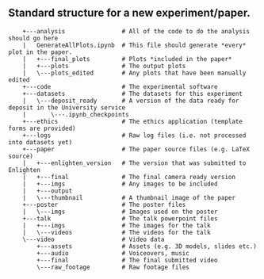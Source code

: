 ## Standard structure for a new experiment/paper.

        +---analysis                # All of the code to do the analysis should go here
        |   GenerateAllPlots.ipynb  # This file should generate *every* plot in the paper.
        |   +---final_plots         # Plots *included in the paper*    
        |   +---plots               # The output plots
        |   \---plots_edited        # Any plots that have been manually edited
        +---code                    # The experimental software
        +---datasets                # The datasets for this experiment
        |   \---deposit_ready       # A version of the data ready for deposit in the University service
        |       \---.ipynb_checkpoints
        +---ethics                  # The ethics application (template forms are provided)
        +---logs                    # Raw log files (i.e. not processed into datasets yet)
        +---paper                   # The paper source files (e.g. LaTeX source)
        |   +---enlighten_version   # The version that was submitted to Enlighten
        |   +---final               # The final camera ready version
        |   +---imgs                # Any images to be included
        |   +---output              
        |   \---thumbnail           # A thumbnail image of the paper
        +---poster                  # The poster files
        |   \---imgs                # Images used on the poster    
        +---talk                    # The talk powerpoint files
        |   +---imgs                # The images for the talk
        |   \---videos              # The videos for the talk
        \---video                   # Video data
            +---assets              # Assets (e.g. 3D models, slides etc.)
            +---audio               # Voiceovers, music
            +---final               # The final submitted video
            \---raw_footage         # Raw footage files
